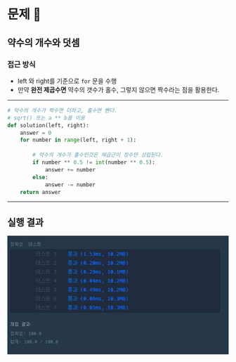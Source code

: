 # 문제 :book:

## 약수의 개수와 덧셈

### 접근 방식

- left 와 right를 기준으로 `for` 문을 수행
- 만약 **완전 제곱수면** 약수의 갯수가 홀수, 그렇지 않으면 짝수라는 점을 활용한다. 

<hr>

```python
# 약수의 개수가 짝수면 더하고, 홀수면 뺀다.
# sqrt() 또는 a ** b를 이용
def solution(left, right):
    answer = 0
    for number in range(left, right + 1):

        # 약수의 개수가 홀수인것은 제곱근이 정수만 성립된다.
        if number ** 0.5 != int(number ** 0.5):
            answer += number
        else:
            answer -= number
    return answer
```

<hr>

## 실행 결과

![img.png](img.png)